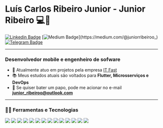 # Luís Carlos Ribeiro Junior - Junior Ribeiro :computer::iphone:

[![Linkedin Badge](https://img.shields.io/badge/-LinkedIn-blue?style=flat-square&logo=Linkedin&logoColor=white&link=https://www.linkedin.com/in/juniorribeiroo/)](https://www.linkedin.com/in/juniorribeiroo/) 
[![Medium Badge](https://img.shields.io/badge/-Medium-black?style=flat-square&logo=medium&logoColor=white&link=https://medium.com/@juniorribeiroo_)](https://medium.com/@juniorribeiroo_)
[![Telegram Badge](https://img.shields.io/badge/-Telegram-white?style=flat-square&logo=Telegram&logoColor=white&link=http://t.me/juniorribeiroo)](http://t.me/juniorribeiroo)

---
### Desenvolvedor mobile e engenheiro de sofware
- :telescope: Atualmente atuo em projetos pela empresa [IT Fast](https://itfast.com.br/site)
- :books: Meus estudos atuais são voltados para **Flutter, Microsserviços e DevOps**
- :speech_balloon: Se quiser bater um papo, pode me acionar no e-mail **junior_ribeiroo@outlook.com**

---
### :wrench::satellite: Ferramentas e Tecnologias 

![](https://img.shields.io/badge/Code-Flutter-informational?style=for-the-badge&logo=flutter&logoColor=white&color=0270EE)
![](https://img.shields.io/badge/Code-Dart-informational?style=for-the-badge&logo=dart&logoColor=white&color=0270EE)
![](https://img.shields.io/badge/Code-Kotlin-informational?style=for-the-badge&logo=kotlin&logoColor=white&color=0270EE)
![](https://img.shields.io/badge/Code-Java-informational?style=for-the-badge&logo=java&logoColor=white&color=0270EE)
![](https://img.shields.io/badge/Code-JavaScript-informational?style=for-the-badge&logo=javascript&logoColor=white&color=0270EE)
![](https://img.shields.io/badge/Code-TypeScript-informational?style=for-the-badge&logo=typescript&logoColor=white&color=0270EE)
![](https://img.shields.io/badge/Code-Node.Js-informational?style=for-the-badge&logo=node.js&logoColor=white&color=0270EE)
![](https://img.shields.io/badge/Database-MySql-informational?style=for-the-badge&logo=mysql&logoColor=white&color=0270EE)
![](https://img.shields.io/badge/Database-PostgreSQL-informational?style=for-the-badge&logo=postgresql&logoColor=white&color=0270EE)
![](https://img.shields.io/badge/Database-MongoDB-informational?style=for-the-badge&logo=mongodb&logoColor=white&color=0270EE)
![](https://img.shields.io/badge/Tools-Docker-informational?style=for-the-badge&logo=docker&logoColor=white&color=0270EE)
![](https://img.shields.io/badge/Cloud-Azure-informational?style=for-the-badge&logo=azuredevops&logoColor=white&color=0270EE)
![](https://img.shields.io/badge/Cloud-AWS-informational?style=for-the-badge&logo=amazon&logoColor=white&color=0270EE)
![](https://img.shields.io/badge/CI/CD-Git-informational?style=for-the-badge&logo=git&logoColor=white&color=0270EE)

